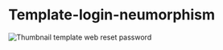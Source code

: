 # Template-login-neumorphism
![Thumbnail template web reset password](https://user-images.githubusercontent.com/124284815/218928099-6774d786-96aa-43d2-bf10-9e79c14249db.jpg)
